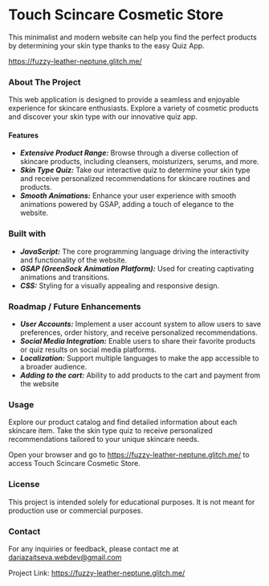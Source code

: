 # Touch Scincare Cosmetic Store

This minimalist and modern website can help you find the perfect products by determining your skin type thanks to the easy Quiz App.

<https://fuzzy-leather-neptune.glitch.me/>
### About The Project
This web application is designed to provide a seamless and enjoyable experience for skincare enthusiasts.
Explore a variety of cosmetic products and discover your skin type with our innovative quiz app.
#### Features
* ***Extensive Product Range:*** Browse through a diverse collection of skincare products, including cleansers, moisturizers, serums, and more.
* ***Skin Type Quiz:*** Take our interactive quiz to determine your skin type and receive personalized recommendations for skincare routines and products.
* ***Smooth Animations:*** Enhance your user experience with smooth animations powered by GSAP, adding a touch of elegance to the website.

### Built with
* ***JavaScript:*** The core programming language driving the interactivity and functionality of the website.
* ***GSAP (GreenSock Animation Platform):*** Used for creating captivating animations and transitions.
* ***CSS:*** Styling for a visually appealing and responsive design.

### Roadmap / Future Enhancements
* ***User Accounts:*** Implement a user account system to allow users to save preferences, order history, and receive personalized recommendations.
* ***Social Media Integration:*** Enable users to share their favorite products or quiz results on social media platforms.
* ***Localization:*** Support multiple languages to make the app accessible to a broader audience.
* ***Adding to the cart:*** Ability to add products to the cart and payment from the website

### Usage
Explore our product catalog and find detailed information about each skincare item.
Take the skin type quiz to receive personalized recommendations tailored to your unique skincare needs.

Open your browser and go to <https://fuzzy-leather-neptune.glitch.me/> to access Touch Scincare Cosmetic Store.

### License

This project is intended solely for educational purposes. It is not meant for production use or commercial purposes.

### Contact

For any inquiries or feedback, please contact me at [dariazaitseva.webdev@gmail.com](dariazaitseva.webdev@gmail.com)

Project Link: <https://fuzzy-leather-neptune.glitch.me/>

